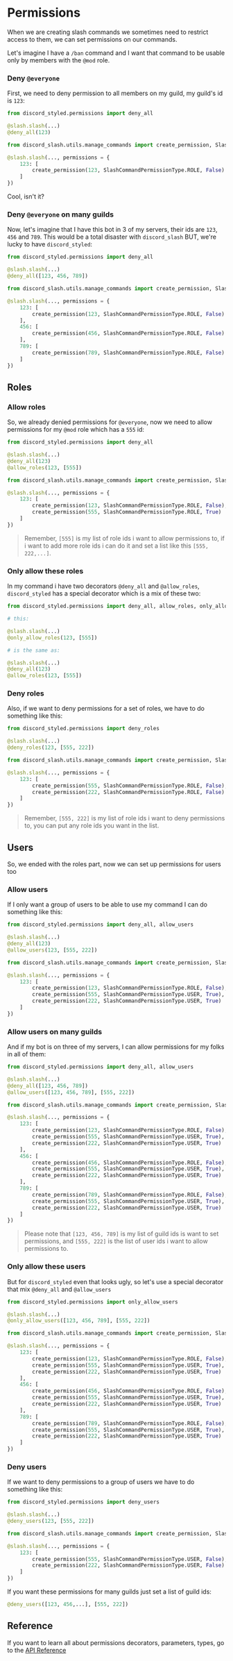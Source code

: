 # Permissions

When we are creating slash commands we sometimes need to restrict access to them, we can set permissions on our commands.

Let's imagine I have a `/ban` command and I want that command to be usable only by members with the `@mod` role.

### Deny `@everyone`

First, we need to deny permission to all members on my guild, my guild's id is `123`:

<CodeGroup>
   <CodeGroupItem title="STYLED">

```py
from discord_styled.permissions import deny_all

@slash.slash(...)
@deny_all(123)
```

   </CodeGroupItem>
   <CodeGroupItem title="BASE">

```py
from discord_slash.utils.manage_commands import create_permission, SlashCommandPermissionType

@slash.slash(..., permissions = {
    123: [
        create_permission(123, SlashCommandPermissionType.ROLE, False)
    ]
})
```

   </CodeGroupItem>
</CodeGroup>

Cool, isn't it?

### Deny `@everyone` on many guilds

Now, let's imagine that I have this bot in 3 of my servers, their ids are `123`, `456` and `789`. This would be a total disaster with `discord_slash` BUT, we're lucky to have `discord_styled`:

<CodeGroup>
   <CodeGroupItem title="STYLED">

```py
from discord_styled.permissions import deny_all

@slash.slash(...)
@deny_all([123, 456, 789])
```

   </CodeGroupItem>
   <CodeGroupItem title="BASE">

```py
from discord_slash.utils.manage_commands import create_permission, SlashCommandPermissionType

@slash.slash(..., permissions = {
    123: [
        create_permission(123, SlashCommandPermissionType.ROLE, False)
    ],
    456: [
        create_permission(456, SlashCommandPermissionType.ROLE, False)
    ],
    789: [
        create_permission(789, SlashCommandPermissionType.ROLE, False)
    ]
})
```

   </CodeGroupItem>
</CodeGroup>

## Roles

### Allow roles

So, we already denied permissions for `@everyone`, now we need to allow permissions for my `@mod` role which has a `555` id:

<CodeGroup>
   <CodeGroupItem title="STYLED">

```py
from discord_styled.permissions import deny_all

@slash.slash(...)
@deny_all(123)
@allow_roles(123, [555])
```

   </CodeGroupItem>
<CodeGroupItem title="BASE">

```py
from discord_slash.utils.manage_commands import create_permission, SlashCommandPermissionType

@slash.slash(..., permissions = {
    123: [
        create_permission(123, SlashCommandPermissionType.ROLE, False),
        create_permission(555, SlashCommandPermissionType.ROLE, True)
    ]
})
```

   </CodeGroupItem>
</CodeGroup>

> Remember, `[555]` is my list of role ids i want to allow permissions to, if i want to add more role ids i can do it and set a list like this `[555, 222,...]`.

### Only allow these roles

In my command i have two decorators `@deny_all` and `@allow_roles`, `discord_styled` has a special decorator which is a mix of these two:

```py
from discord_styled.permissions import deny_all, allow_roles, only_allow_roles

# this:

@slash.slash(...)
@only_allow_roles(123, [555])

# is the same as:

@slash.slash(...)
@deny_all(123)
@allow_roles(123, [555])
```

### Deny roles

Also, if we want to deny permissions for a set of roles, we have to do something like this:

<CodeGroup>
   <CodeGroupItem title="STYLED">

```py
from discord_styled.permissions import deny_roles

@slash.slash(...)
@deny_roles(123, [555, 222])
```

   </CodeGroupItem>
   <CodeGroupItem title="BASE">

```py
from discord_slash.utils.manage_commands import create_permission, SlashCommandPermissionType

@slash.slash(..., permissions = {
    123: [
        create_permission(555, SlashCommandPermissionType.ROLE, False),
        create_permission(222, SlashCommandPermissionType.ROLE, False)
    ]
})
```

   </CodeGroupItem>
</CodeGroup>

> Remember, `[555, 222]` is my list of role ids i want to deny permissions to, you can put any role ids you want in the list.

## Users

So, we ended with the roles part, now we can set up permissions for users too

### Allow users

If I only want a group of users to be able to use my command I can do something like this:

<CodeGroup>
   <CodeGroupItem title="STYLED">

```py
from discord_styled.permissions import deny_all, allow_users

@slash.slash(...)
@deny_all(123)
@allow_users(123, [555, 222])
```

   </CodeGroupItem>
   <CodeGroupItem title="BASE">

```py
from discord_slash.utils.manage_commands import create_permission, SlashCommandPermissionType

@slash.slash(..., permissions = {
    123: [
        create_permission(123, SlashCommandPermissionType.ROLE, False),
        create_permission(555, SlashCommandPermissionType.USER, True),
        create_permission(222, SlashCommandPermissionType.USER, True)
    ]
})
```

   </CodeGroupItem>
</CodeGroup>

### Allow users on many guilds

And if my bot is on three of my servers, I can allow permissions for my folks in all of them:

<CodeGroup>
   <CodeGroupItem title="STYLED">

```py
from discord_styled.permissions import deny_all, allow_users

@slash.slash(...)
@deny_all([123, 456, 789])
@allow_users([123, 456, 789], [555, 222])
```

   </CodeGroupItem>
   <CodeGroupItem title="BASE">

```py
from discord_slash.utils.manage_commands import create_permission, SlashCommandPermissionType

@slash.slash(..., permissions = {
    123: [
        create_permission(123, SlashCommandPermissionType.ROLE, False),
        create_permission(555, SlashCommandPermissionType.USER, True),
        create_permission(222, SlashCommandPermissionType.USER, True)
    ],
    456: [
        create_permission(456, SlashCommandPermissionType.ROLE, False),
        create_permission(555, SlashCommandPermissionType.USER, True),
        create_permission(222, SlashCommandPermissionType.USER, True)
    ],
    789: [
        create_permission(789, SlashCommandPermissionType.ROLE, False),
        create_permission(555, SlashCommandPermissionType.USER, True),
        create_permission(222, SlashCommandPermissionType.USER, True)
    ]
})
```

   </CodeGroupItem>
</CodeGroup>

> Please note that `[123, 456, 789]` is my list of guild ids is want to set permissions, and `[555, 222]` is the list of user ids i want to allow permissions to.

### Only allow these users

But for `discord_styled` even that looks ugly, so let's use a special decorator that mix `@deny_all` and `@allow_users`

<CodeGroup>
   <CodeGroupItem title="STYLED">

```py
from discord_styled.permissions import only_allow_users

@slash.slash(...)
@only_allow_users([123, 456, 789], [555, 222])
```

   </CodeGroupItem>
   <CodeGroupItem title="BASE">

```py
from discord_slash.utils.manage_commands import create_permission, SlashCommandPermissionType

@slash.slash(..., permissions = {
    123: [
        create_permission(123, SlashCommandPermissionType.ROLE, False),
        create_permission(555, SlashCommandPermissionType.USER, True),
        create_permission(222, SlashCommandPermissionType.USER, True)
    ],
    456: [
        create_permission(456, SlashCommandPermissionType.ROLE, False),
        create_permission(555, SlashCommandPermissionType.USER, True),
        create_permission(222, SlashCommandPermissionType.USER, True)
    ],
    789: [
        create_permission(789, SlashCommandPermissionType.ROLE, False),
        create_permission(555, SlashCommandPermissionType.USER, True),
        create_permission(222, SlashCommandPermissionType.USER, True)
    ]
})
```

   </CodeGroupItem>
</CodeGroup>

### Deny users

If we want to deny permissions to a group of users we have to do something like this:

<CodeGroup>
   <CodeGroupItem title="STYLED">

```py
from discord_styled.permissions import deny_users

@slash.slash(...)
@deny_users(123, [555, 222])
```

   </CodeGroupItem>
   <CodeGroupItem title="BASE">

```py
from discord_slash.utils.manage_commands import create_permission, SlashCommandPermissionType

@slash.slash(..., permissions = {
    123: [
        create_permission(555, SlashCommandPermissionType.USER, False),
        create_permission(222, SlashCommandPermissionType.USER, False)
    ]
})
```

   </CodeGroupItem>
</CodeGroup>

If you want these permissions for many guilds just set a list of guild ids:

```py
@deny_users([123, 456,...], [555, 222])
```

## Reference

If you want to learn all about permissions decorators, parameters, types, go to the [API Reference](api/permissions.md)